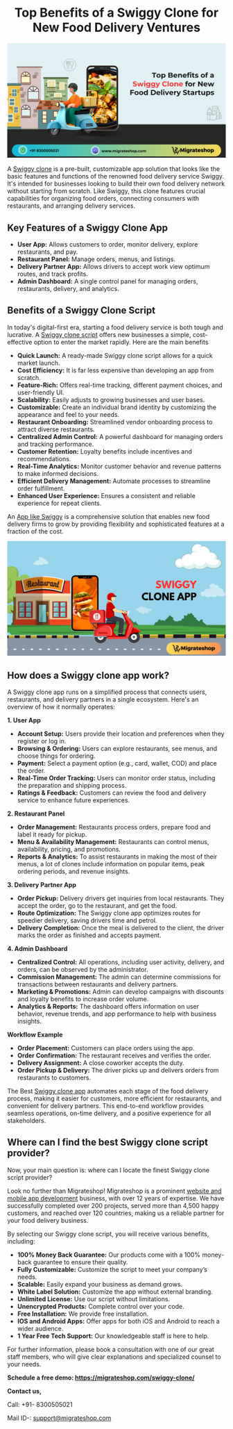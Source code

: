<h1 align="center"> Top Benefits of a Swiggy Clone for New Food Delivery Ventures </h1> 

<div class="Box-sc-g0xbh4-0 iIZCet"><img alt=“swiggyclone.png" src="https://github.com/migrateshop/swiggy-clone/blob/main/images/swiggy-clone.png" data-hpc="true" class="Box-sc-g0xbh4-0 kzRgrI"></div>

A [Swiggy clone](https://migrateshop.com/swiggy-clone/) is a pre-built, customizable app solution that looks like the basic features and functions of the renowned food delivery service Swiggy. It's intended for businesses looking to build their own food delivery network without starting from scratch. Like Swiggy, this clone features crucial capabilities for organizing food orders, connecting consumers with restaurants, and arranging delivery services.

## Key Features of a Swiggy Clone App
* **User App:** Allows customers to order, monitor delivery, explore restaurants, and pay.
* **Restaurant Panel:** Manage orders, menus, and listings.
* **Delivery Partner App:** Allows drivers to accept work view optimum routes, and track profits.
* **Admin Dashboard:** A single control panel for managing orders, restaurants, delivery, and analytics.

## Benefits of a Swiggy Clone Script
In today's digital-first era, starting a food delivery service is both tough and lucrative. A [Swiggy clone script](https://migrateshop.com/swiggy-clone/) offers new businesses a simple, cost-effective option to enter the market rapidly. Here are the main benefits

* **Quick Launch:** A ready-made Swiggy clone script allows for a quick market launch.
* **Cost Efficiency:** It is far less expensive than developing an app from scratch.
* **Feature-Rich:** Offers real-time tracking, different payment choices, and user-friendly UI.
* **Scalability:** Easily adjusts to growing businesses and user bases.
* **Customizable:** Create an individual brand identity by customizing the appearance and feel to your needs.
* **Restaurant Onboarding:** Streamlined vendor onboarding process to attract diverse restaurants.
* **Centralized Admin Control:** A powerful dashboard for managing orders and tracking performance.
* **Customer Retention:** Loyalty benefits include incentives and recommendations.
* **Real-Time Analytics:** Monitor customer behavior and revenue patterns to make informed decisions.
* **Efficient Delivery Management:** Automate processes to streamline order fulfillment.
* **Enhanced User Experience:** Ensures a consistent and reliable experience for repeat clients.

An [App like Swiggy](https://migrateshop.com/swiggy-clone/) is a comprehensive solution that enables new food delivery firms to grow by providing flexibility and sophisticated features at a fraction of the cost.

<div class="Box-sc-g0xbh4-0 iIZCet"><img alt=“swiggyclone.png" src="https://github.com/migrateshop/swiggy-clone/blob/main/images/swiggy-clone-app.png" data-hpc="true" class="Box-sc-g0xbh4-0 kzRgrI"></div>

## How does a Swiggy clone app work?
A Swiggy clone app runs on a simplified process that connects users, restaurants, and delivery partners in a single ecosystem. Here's an overview of how it normally operates:

**1. User App**
* **Account Setup:** Users provide their location and preferences when they register or log in.
* **Browsing & Ordering:** Users can explore restaurants, see menus, and choose things for ordering.
* **Payment:** Select a payment option (e.g., card, wallet, COD) and place the order.
* **Real-Time Order Tracking:** Users can monitor order status, including the preparation and shipping process.
* **Ratings & Feedback:** Customers can review the food and delivery service to enhance future experiences.

**2. Restaurant Panel**
* **Order Management:** Restaurants process orders, prepare food and label it ready for pickup.
* **Menu & Availability Management:** Restaurants can control menus, availability, pricing, and promotions.
* **Reports & Analytics:** To assist restaurants in making the most of their menus, a lot of clones include information on popular items, peak ordering periods, and revenue insights.

**3. Delivery Partner App**
* **Order Pickup:** Delivery drivers get inquiries from local restaurants. They accept the order, go to the restaurant, and get the food.
* **Route Optimization:** The Swiggy clone app optimizes routes for speedier delivery, saving drivers time and petrol.
* **Delivery Completion:** Once the meal is delivered to the client, the driver marks the order as finished and accepts payment.

**4. Admin Dashboard**
* **Centralized Control:** All operations, including user activity, delivery, and orders, can be observed by the administrator.
* **Commission Management:** The admin can determine commissions for transactions between restaurants and delivery partners.
* **Marketing & Promotions:** Admin can develop campaigns with discounts and loyalty benefits to increase order volume.
* **Analytics & Reports:** The dashboard offers information on user behavior, revenue trends, and app performance to help with business insights.

**Workflow Example**
* **Order Placement:** Customers can place orders using the app.
* **Order Confirmation:** The restaurant receives and verifies the order.
* **Delivery Assignment:** A close coworker accepts the duty.
* **Order Pickup & Delivery:** The driver picks up and delivers orders from restaurants to customers.

The Best [Swiggy clone app](https://migrateshop.com/swiggy-clone/) automates each stage of the food delivery process, making it easier for customers, more efficient for restaurants, and convenient for delivery partners. This end-to-end workflow provides seamless operations, on-time delivery, and a positive experience for all stakeholders.

## Where can I find the best Swiggy clone script provider?
Now, your main question is: where can I locate the finest Swiggy clone script provider?

Look no further than Migrateshop! Migrateshop is a prominent [website and mobile app development](https://migrateshop.com/) business, with over 12 years of expertise. We have successfully completed over 200 projects, served more than 4,500 happy customers, and reached over 120 countries, making us a reliable partner for your food delivery business.

By selecting our Swiggy clone script, you will receive various benefits, including:

* **100% Money Back Guarantee:** Our products come with a 100% money-back guarantee to ensure their quality.
* **Fully Customizable:** Customize the script to meet your company’s needs.
* **Scalable:** Easily expand your business as demand grows.
* **White Label Solution:** Customize the app without external branding.
* **Unlimited License:** Use our script without limitations.
* **Unencrypted Products:** Complete control over your code.
* **Free Installation:** We provide free installation.
* **IOS and Android Apps:** Offer apps for both iOS and Android to reach a wider audience.
* **1 Year Free Tech Support:** Our knowledgeable staff is here to help.

For further information, please book a consultation with one of our great staff members, who will give clear explanations and specialized counsel to your needs.

**Schedule a free demo: https://migrateshop.com/swiggy-clone/**

**Contact us,** 

Call: +91- 8300505021

Mail ID-: support@migrateshop.com  
